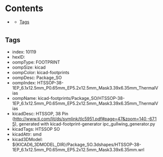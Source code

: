 



Contents
========

* [](#)
	* [Tags](#tags)

# 

## Tags

- index: 10119
- hexID: 
- oompType: FOOTPRINT
- oompSize: kicad
- oompColor: kicad-footprints
- oompDesc: Package_SO
- oompIndex: HTSSOP-38-1EP_6.1x12.5mm_P0.65mm_EP5.2x12.5mm_Mask3.39x6.35mm_ThermalVias
- oompName: kicad-footprints/Package_SO/HTSSOP-38-1EP_6.1x12.5mm_P0.65mm_EP5.2x12.5mm_Mask3.39x6.35mm_ThermalVias
- kicadDesc: HTSSOP, 38 Pin (http://www.ti.com/lit/ds/symlink/tlc5951.pdf#page=47&zoom=140,-67,15), generated with kicad-footprint-generator ipc_gullwing_generator.py
- kicadTags: HTSSOP SO
- kicadAttr: smd
- kicad3DModel: ${KICAD6_3DMODEL_DIR}/Package_SO.3dshapes/HTSSOP-38-1EP_6.1x12.5mm_P0.65mm_EP5.2x12.5mm_Mask3.39x6.35mm.wrl
